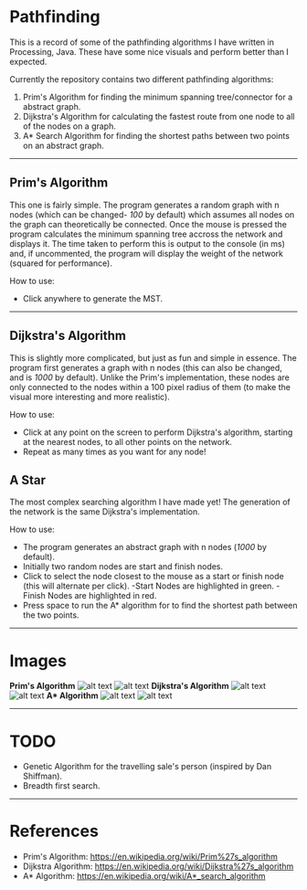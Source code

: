 # Pathfinding
This is a record of some of the pathfinding algorithms I have written in Processing, Java.
These have some nice visuals and perform better than I expected.

Currently the repository contains two different pathfinding algorithms:
1. Prim's Algorithm for finding the minimum spanning tree/connector for a abstract graph.
2. Dijkstra's Algorithm for calculating the fastest route from one node to all of the nodes on a graph.
3. A\* Search Algorithm for finding the shortest paths between two points on an abstract graph.

***

## Prim's Algorithm
This one is fairly simple. The program generates a random graph with n nodes (which can be changed- _100_ by default) which assumes all nodes on the graph can theoretically be connected. Once the mouse is pressed the program calculates the minimum spanning tree accross the network and displays it. The time taken to perform this is output to the console (in ms) and, if uncommented, the program will display the weight of the network (squared for performance). 

How to use: 
* Click anywhere to generate the MST.

***

## Dijkstra's Algorithm 
This is slightly more complicated, but just as fun and simple in essence. The program first generates a graph with n nodes (this can also be changed, and is _1000_ by default). Unlike the Prim's implementation, these nodes are only connected to the nodes within a 100 pixel radius of them (to make the visual more interesting and more realistic). 

How to use:
* Click at any point on the screen to perform Dijkstra's algorithm, starting at the nearest nodes, to all other points on the network.
* Repeat as many times as you want for any node!

## A Star
The most complex searching algorithm I have made yet! The generation of the network is the same Dijkstra's implementation.

How to use: 
* The program generates an abstract graph with n nodes (_1000_ by default).
* Initially two random nodes are start and finish nodes.
* Click to select the node closest to the mouse as a start or finish node (this will alternate per click).
  -Start Nodes are highlighted in green.
  -Finish Nodes are highlighted in red.
* Press space to run the A\* algorithm for to find the shortest path between the two points.

***

# Images

**Prim's Algorithm**
![alt text](http://i.imgur.com/FvKMpfb.png "Pre-calculation Prim's Graph")
![alt text](http://i.imgur.com/6mGaJrz.png "Post calculation Prim's Minimum Spanning Tree")
**Dijkstra's Algorithm**
![alt text](http://i.imgur.com/CiDPzYD.jpg "Pre-calculation Dijstra's Network")
![alt text](http://i.imgur.com/yuCNYeZ.jpg "Post calculation Dijstra's Graph with minimum path from an arbitrary starting vertex to all other vertices")
**A\* Algorithm**
![alt text](http://i.imgur.com/71BI0PH.jpg "Pre-calculation A\* Network")
![alt text](http://i.imgur.com/9ibtPt8.jpg "Post calculation A\* shortest route between two nodes")

***

# TODO
* Genetic Algorithm for the travelling sale's person (inspired by Dan Shiffman).
* Breadth first search.

***

# References

* Prim's Algorithm: https://en.wikipedia.org/wiki/Prim%27s_algorithm
* Dijkstra Algorithm: https://en.wikipedia.org/wiki/Dijkstra%27s_algorithm
* A\* Algorithm: https://en.wikipedia.org/wiki/A*_search_algorithm

